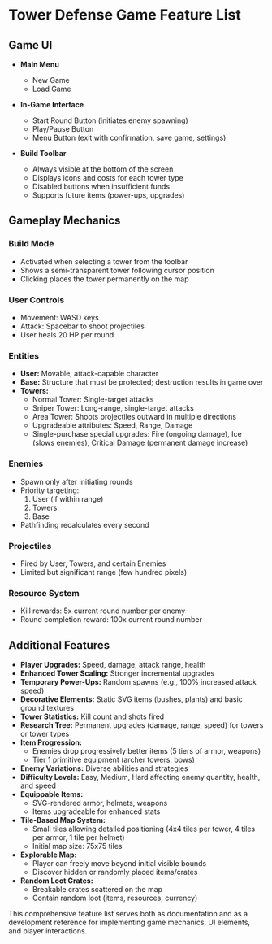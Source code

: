 # Tower Defense Game Feature List

## Game UI

- **Main Menu**
  - New Game
  - Load Game

- **In-Game Interface**
  - Start Round Button (initiates enemy spawning)
  - Play/Pause Button
  - Menu Button (exit with confirmation, save game, settings)

- **Build Toolbar**
  - Always visible at the bottom of the screen
  - Displays icons and costs for each tower type
  - Disabled buttons when insufficient funds
  - Supports future items (power-ups, upgrades)

## Gameplay Mechanics

### Build Mode

- Activated when selecting a tower from the toolbar
- Shows a semi-transparent tower following cursor position
- Clicking places the tower permanently on the map

### User Controls

- Movement: WASD keys
- Attack: Spacebar to shoot projectiles
- User heals 20 HP per round

### Entities

- **User:** Movable, attack-capable character
- **Base:** Structure that must be protected; destruction results in game over
- **Towers:**
  - Normal Tower: Single-target attacks
  - Sniper Tower: Long-range, single-target attacks
  - Area Tower: Shoots projectiles outward in multiple directions
  - Upgradeable attributes: Speed, Range, Damage
  - Single-purchase special upgrades: Fire (ongoing damage), Ice (slows enemies), Critical Damage (permanent damage increase)

### Enemies

- Spawn only after initiating rounds
- Priority targeting:
  1. User (if within range)
  2. Towers
  3. Base
- Pathfinding recalculates every second

### Projectiles

- Fired by User, Towers, and certain Enemies
- Limited but significant range (few hundred pixels)

### Resource System

- Kill rewards: 5x current round number per enemy
- Round completion reward: 100x current round number

## Additional Features

- **Player Upgrades:** Speed, damage, attack range, health
- **Enhanced Tower Scaling:** Stronger incremental upgrades
- **Temporary Power-Ups:** Random spawns (e.g., 100% increased attack speed)
- **Decorative Elements:** Static SVG items (bushes, plants) and basic ground textures
- **Tower Statistics:** Kill count and shots fired
- **Research Tree:** Permanent upgrades (damage, range, speed) for towers or tower types
- **Item Progression:**
  - Enemies drop progressively better items (5 tiers of armor, weapons)
  - Tier 1 primitive equipment (archer towers, bows)
- **Enemy Variations:** Diverse abilities and strategies
- **Difficulty Levels:** Easy, Medium, Hard affecting enemy quantity, health, and speed
- **Equippable Items:**
  - SVG-rendered armor, helmets, weapons
  - Items upgradeable for enhanced stats
- **Tile-Based Map System:**
  - Small tiles allowing detailed positioning (4x4 tiles per tower, 4 tiles per armor, 1 tile per helmet)
  - Initial map size: 75x75 tiles
- **Explorable Map:**
  - Player can freely move beyond initial visible bounds
  - Discover hidden or randomly placed items/crates
- **Random Loot Crates:**
  - Breakable crates scattered on the map
  - Contain random loot (items, resources, currency)

This comprehensive feature list serves both as documentation and as a development reference for implementing game mechanics, UI elements, and player interactions.

